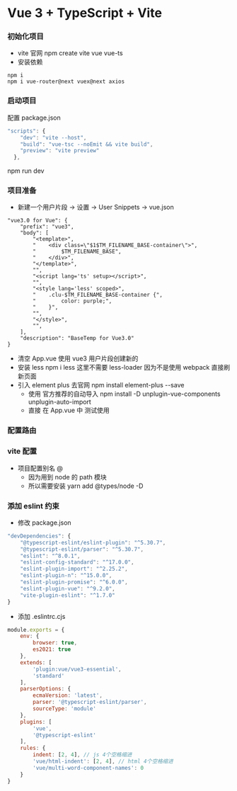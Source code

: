 # Vue 3 + TypeScript + Vite

### 初始化项目 
- vite 官网 npm create vite  vue vue-ts
- 安装依赖
```
npm i
npm i vue-router@next vuex@next axios 
```
### 启动项目
配置 package.json
```js
"scripts": {
    "dev": "vite --host",
    "build": "vue-tsc --noEmit && vite build",
    "preview": "vite preview"
  },
```
npm run dev

### 项目准备
- 新建一个用户片段 -> 设置 -> User Snippets -> vue.json
```
"vue3.0 for Vue": {
    "prefix": "vue3",
    "body": [
        "<template>",
        "    <div class=\"$1$TM_FILENAME_BASE-container\">",
        "        $TM_FILENAME_BASE",
        "    </div>",
        "</template>",
        "",
        "<script lang='ts' setup></script>",
        "",
        "<style lang='less' scoped>",
        "    .clu-$TM_FILENAME_BASE-container {",
        "        color: purple;",
        "    }",
        "",
        "</style>",
        "",
    ],
    "description": "BaseTemp for Vue3.0"
}
```

- 清空 App.vue 使用 vue3 用户片段创建新的
- 安装 less npm i less  这里不需要 less-loader  因为不是使用 webpack 直接刷新页面
- 引入 element plus 去官网 npm install element-plus --save
    - 使用 官方推荐的自动导入 npm install -D unplugin-vue-components unplugin-auto-import
    - 直接 在 App.vue 中 测试使用

### 配置路由


### vite 配置
- 项目配置别名 @
    - 因为用到 node 的 path 模块 
    - 所以需要安装 yarn add @types/node -D

### 添加 eslint 约束

- 修改 package.json
```js
"devDependencies": {
    "@typescript-eslint/eslint-plugin": "^5.30.7",
    "@typescript-eslint/parser": "^5.30.7",
    "eslint": "^8.0.1",
    "eslint-config-standard": "^17.0.0",
    "eslint-plugin-import": "^2.25.2",
    "eslint-plugin-n": "^15.0.0",
    "eslint-plugin-promise": "^6.0.0",
    "eslint-plugin-vue": "^9.2.0",
    "vite-plugin-eslint": "^1.7.0"
}
```
- 添加 .eslintrc.cjs
```js
module.exports = {
    env: {
        browser: true,
        es2021: true
    },
    extends: [
        'plugin:vue/vue3-essential',
        'standard'
    ],
    parserOptions: {
        ecmaVersion: 'latest',
        parser: '@typescript-eslint/parser',
        sourceType: 'module'
    },
    plugins: [
        'vue',
        '@typescript-eslint'
    ],
    rules: {
        indent: [2, 4], // js 4个空格缩进
        'vue/html-indent': [2, 4], // html 4个空格缩进
        'vue/multi-word-component-names': 0
    }
}
```






